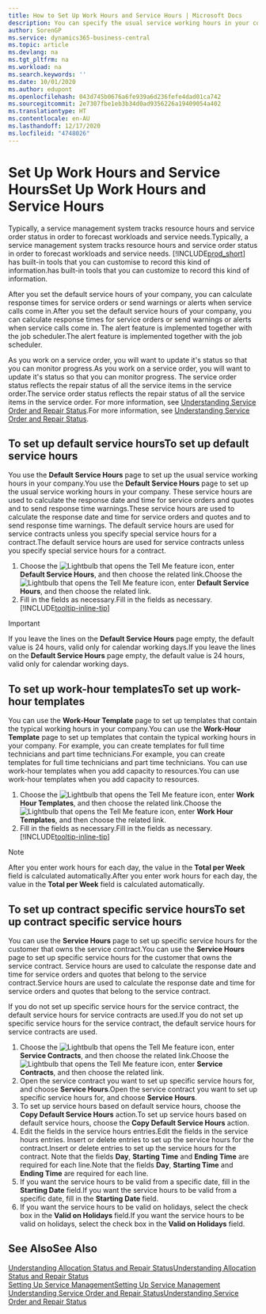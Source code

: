 ```yaml
---
title: How to Set Up Work Hours and Service Hours | Microsoft Docs
description: You can specify the usual service working hours in your company. These service hours are used to calculate the response date and time for service orders and quotes, and to send response time warnings.
author: SorenGP
ms.service: dynamics365-business-central
ms.topic: article
ms.devlang: na
ms.tgt_pltfrm: na
ms.workload: na
ms.search.keywords: ''
ms.date: 10/01/2020
ms.author: edupont
ms.openlocfilehash: 043d745b0676a6fe939a6d236fefe4dad01ca742
ms.sourcegitcommit: 2e7307fbe1eb3b34d0ad9356226a19409054a402
ms.translationtype: HT
ms.contentlocale: en-AU
ms.lasthandoff: 12/17/2020
ms.locfileid: "4748026"
---
```

# <a name="set-up-work-hours-and-service-hours"></a><span data-ttu-id="57b37-104">Set Up Work Hours and Service Hours</span><span class="sxs-lookup"><span data-stu-id="57b37-104">Set Up Work Hours and Service Hours</span></span>
<span data-ttu-id="57b37-105">Typically, a service management system tracks resource hours and service order status in order to forecast workloads and service needs.</span><span class="sxs-lookup"><span data-stu-id="57b37-105">Typically, a service management system tracks resource hours and service order status in order to forecast workloads and service needs.</span></span> [!INCLUDE[prod_short](includes/prod_short.md)] <span data-ttu-id="57b37-106">has built-in tools that you can customise to record this kind of information.</span><span class="sxs-lookup"><span data-stu-id="57b37-106">has built-in tools that you can customize to record this kind of information.</span></span>  
  
<span data-ttu-id="57b37-107">After you set the default service hours of your company, you can calculate response times for service orders or send warnings or alerts when service calls come in.</span><span class="sxs-lookup"><span data-stu-id="57b37-107">After you set the default service hours of your company, you can calculate response times for service orders or send warnings or alerts when service calls come in.</span></span> <span data-ttu-id="57b37-108">The alert feature is implemented together with the job scheduler.</span><span class="sxs-lookup"><span data-stu-id="57b37-108">The alert feature is implemented together with the job scheduler.</span></span>   
  
<span data-ttu-id="57b37-109">As you work on a service order, you will want to update it's status so that you can monitor progress.</span><span class="sxs-lookup"><span data-stu-id="57b37-109">As you work on a service order, you will want to update it's status so that you can monitor progress.</span></span> <span data-ttu-id="57b37-110">The service order status reflects the repair status of all the service items in the service order.</span><span class="sxs-lookup"><span data-stu-id="57b37-110">The service order status reflects the repair status of all the service items in the service order.</span></span> <span data-ttu-id="57b37-111">For more information, see [Understanding Service Order and Repair Status](service-order-repair-status.md).</span><span class="sxs-lookup"><span data-stu-id="57b37-111">For more information, see [Understanding Service Order and Repair Status](service-order-repair-status.md).</span></span> 

## <a name="to-set-up-default-service-hours"></a><span data-ttu-id="57b37-112">To set up default service hours</span><span class="sxs-lookup"><span data-stu-id="57b37-112">To set up default service hours</span></span>  
<span data-ttu-id="57b37-113">You use the **Default Service Hours** page to set up the usual service working hours in your company.</span><span class="sxs-lookup"><span data-stu-id="57b37-113">You use the **Default Service Hours** page to set up the usual service working hours in your company.</span></span> <span data-ttu-id="57b37-114">These service hours are used to calculate the response date and time for service orders and quotes and to send response time warnings.</span><span class="sxs-lookup"><span data-stu-id="57b37-114">These service hours are used to calculate the response date and time for service orders and quotes and to send response time warnings.</span></span> <span data-ttu-id="57b37-115">The default service hours are used for service contracts unless you specify special service hours for a contract.</span><span class="sxs-lookup"><span data-stu-id="57b37-115">The default service hours are used for service contracts unless you specify special service hours for a contract.</span></span>  
  
1. <span data-ttu-id="57b37-116">Choose the ![Lightbulb that opens the Tell Me feature](media/ui-search/search_small.png "Tell me what you want to do") icon, enter **Default Service Hours**, and then choose the related link.</span><span class="sxs-lookup"><span data-stu-id="57b37-116">Choose the ![Lightbulb that opens the Tell Me feature](media/ui-search/search_small.png "Tell me what you want to do") icon, enter **Default Service Hours**, and then choose the related link.</span></span>  
2. <span data-ttu-id="57b37-117">Fill in the fields as necessary.</span><span class="sxs-lookup"><span data-stu-id="57b37-117">Fill in the fields as necessary.</span></span> [!INCLUDE[tooltip-inline-tip](includes/tooltip-inline-tip_md.md)]  
  
> [!IMPORTANT]  
>  <span data-ttu-id="57b37-118">If you leave the lines on the **Default Service Hours** page empty, the default value is 24 hours, valid only for calendar working days.</span><span class="sxs-lookup"><span data-stu-id="57b37-118">If you leave the lines on the **Default Service Hours** page empty, the default value is 24 hours, valid only for calendar working days.</span></span>  
  
## <a name="to-set-up-work-hour-templates"></a><span data-ttu-id="57b37-119">To set up work-hour templates</span><span class="sxs-lookup"><span data-stu-id="57b37-119">To set up work-hour templates</span></span>
<span data-ttu-id="57b37-120">You can use the **Work-Hour Template** page to set up templates that contain the typical working hours in your company.</span><span class="sxs-lookup"><span data-stu-id="57b37-120">You can use the **Work-Hour Template** page to set up templates that contain the typical working hours in your company.</span></span> <span data-ttu-id="57b37-121">For example, you can create templates for full time technicians and part time technicians.</span><span class="sxs-lookup"><span data-stu-id="57b37-121">For example, you can create templates for full time technicians and part time technicians.</span></span> <span data-ttu-id="57b37-122">You can use work-hour templates when you add capacity to resources.</span><span class="sxs-lookup"><span data-stu-id="57b37-122">You can use work-hour templates when you add capacity to resources.</span></span>  
  
1. <span data-ttu-id="57b37-123">Choose the ![Lightbulb that opens the Tell Me feature](media/ui-search/search_small.png "Tell me what you want to do") icon, enter **Work Hour Templates**, and then choose the related link.</span><span class="sxs-lookup"><span data-stu-id="57b37-123">Choose the ![Lightbulb that opens the Tell Me feature](media/ui-search/search_small.png "Tell me what you want to do") icon, enter **Work Hour Templates**, and then choose the related link.</span></span>  
2. <span data-ttu-id="57b37-124">Fill in the fields as necessary.</span><span class="sxs-lookup"><span data-stu-id="57b37-124">Fill in the fields as necessary.</span></span> [!INCLUDE[tooltip-inline-tip](includes/tooltip-inline-tip_md.md)]  
  
> [!Note]
> <span data-ttu-id="57b37-125">After you enter work hours for each day, the value in the **Total per Week** field is calculated automatically.</span><span class="sxs-lookup"><span data-stu-id="57b37-125">After you enter work hours for each day, the value in the **Total per Week** field is calculated automatically.</span></span>  

## <a name="to-set-up-contract-specific-service-hours"></a><span data-ttu-id="57b37-126">To set up contract specific service hours</span><span class="sxs-lookup"><span data-stu-id="57b37-126">To set up contract specific service hours</span></span>  
<span data-ttu-id="57b37-127">You can use the **Service Hours** page to set up specific service hours for the customer that owns the service contract.</span><span class="sxs-lookup"><span data-stu-id="57b37-127">You can use the **Service Hours** page to set up specific service hours for the customer that owns the service contract.</span></span> <span data-ttu-id="57b37-128">Service hours are used to calculate the response date and time for service orders and quotes that belong to the service contract.</span><span class="sxs-lookup"><span data-stu-id="57b37-128">Service hours are used to calculate the response date and time for service orders and quotes that belong to the service contract.</span></span>  
  
<span data-ttu-id="57b37-129">If you do not set up specific service hours for the service contract, the default service hours for service contracts are used.</span><span class="sxs-lookup"><span data-stu-id="57b37-129">If you do not set up specific service hours for the service contract, the default service hours for service contracts are used.</span></span>  
  
1. <span data-ttu-id="57b37-130">Choose the ![Lightbulb that opens the Tell Me feature](media/ui-search/search_small.png "Tell me what you want to do") icon, enter **Service Contracts**, and then choose the related link.</span><span class="sxs-lookup"><span data-stu-id="57b37-130">Choose the ![Lightbulb that opens the Tell Me feature](media/ui-search/search_small.png "Tell me what you want to do") icon, enter **Service Contracts**, and then choose the related link.</span></span>  
2. <span data-ttu-id="57b37-131">Open the service contract you want to set up specific service hours for, and choose **Service Hours**.</span><span class="sxs-lookup"><span data-stu-id="57b37-131">Open the service contract you want to set up specific service hours for, and choose **Service Hours**.</span></span>  
4. <span data-ttu-id="57b37-132">To set up service hours based on default service hours, choose the **Copy Default Service Hours** action.</span><span class="sxs-lookup"><span data-stu-id="57b37-132">To set up service hours based on default service hours, choose the **Copy Default Service Hours** action.</span></span>  
5. <span data-ttu-id="57b37-133">Edit the fields in the service hours entries.</span><span class="sxs-lookup"><span data-stu-id="57b37-133">Edit the fields in the service hours entries.</span></span> <span data-ttu-id="57b37-134">Insert or delete entries to set up the service hours for the contract.</span><span class="sxs-lookup"><span data-stu-id="57b37-134">Insert or delete entries to set up the service hours for the contract.</span></span> <span data-ttu-id="57b37-135">Note that the fields **Day**, **Starting Time** and **Ending Time** are required for each line.</span><span class="sxs-lookup"><span data-stu-id="57b37-135">Note that the fields **Day**, **Starting Time** and **Ending Time** are required for each line.</span></span>  
6. <span data-ttu-id="57b37-136">If you want the service hours to be valid from a specific date, fill in the **Starting Date** field.</span><span class="sxs-lookup"><span data-stu-id="57b37-136">If you want the service hours to be valid from a specific date, fill in the **Starting Date** field.</span></span>  
7. <span data-ttu-id="57b37-137">If you want the service hours to be valid on holidays, select the check box in the **Valid on Holidays** field.</span><span class="sxs-lookup"><span data-stu-id="57b37-137">If you want the service hours to be valid on holidays, select the check box in the **Valid on Holidays** field.</span></span>  

## <a name="see-also"></a><span data-ttu-id="57b37-138">See Also</span><span class="sxs-lookup"><span data-stu-id="57b37-138">See Also</span></span>  
[<span data-ttu-id="57b37-139">Understanding Allocation Status and Repair Status</span><span class="sxs-lookup"><span data-stu-id="57b37-139">Understanding Allocation Status and Repair Status</span></span>](service-allocation-status-and-repair-status.md)  
[<span data-ttu-id="57b37-140">Setting Up Service Management</span><span class="sxs-lookup"><span data-stu-id="57b37-140">Setting Up Service Management</span></span>](service-setup-service.md)  
[<span data-ttu-id="57b37-141">Understanding Service Order and Repair Status</span><span class="sxs-lookup"><span data-stu-id="57b37-141">Understanding Service Order and Repair Status</span></span>](service-order-repair-status.md)  
